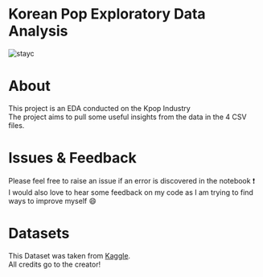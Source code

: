 # Korean Pop Exploratory Data Analysis
![stayc](https://github.com/ssim3/Kpop_EDA/blob/main/Untitled-1.jpg)
# About
This project is an EDA conducted on the Kpop Industry
<br>
The project aims to pull some useful insights from the data in the 4 CSV files.

# Issues & Feedback
Please feel free to raise an issue if an error is discovered in the notebook :heavy_exclamation_mark:
<br>
I would also love to hear some feedback on my code as I am trying to find ways to improve myself :smile:

# Datasets
This Dataset was taken from [Kaggle](https://www.kaggle.com/datasets/kimjihoo/kpopdb). 
<br>
All credits go to the creator!
